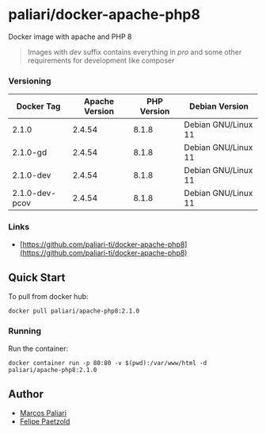 # paliari/docker-apache-php8

Docker image with apache and PHP 8

> Images with *dev* suffix contains everything in *pro* and some other requirements for development like composer

### Versioning
| Docker Tag      | Apache Version | PHP Version | Debian Version      |
|-----------------|----------------|-------------|---------------------|
| 2.1.0           | 2.4.54         | 8.1.8       | Debian GNU/Linux 11 |
| 2.1.0-gd        | 2.4.54         | 8.1.8       | Debian GNU/Linux 11 |
| 2.1.0-dev       | 2.4.54         | 8.1.8       | Debian GNU/Linux 11 |
| 2.1.0-dev-pcov  | 2.4.54         | 8.1.8       | Debian GNU/Linux 11 |

### Links
- [https://github.com/paliari-ti/docker-apache-php8](https://github.com/paliari-ti/docker-apache-php8)

## Quick Start

To pull from docker hub:

```
docker pull paliari/apache-php8:2.1.0
```

### Running

Run the container:

```
docker container run -p 80:80 -v $(pwd):/var/www/html -d paliari/apache-php8:2.1.0
```

Author
-------

-	[Marcos Paliari](https://paliari.com.br)
-	[Felipe Paetzold](https://github.com/felipebohnertpaetzold)

